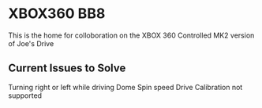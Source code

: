 # XBOX360 BB8

This is the home for colloboration on the XBOX 360 Controlled MK2 version of Joe's Drive

## Current Issues to Solve
Turning right or left while driving 
Dome Spin speed
Drive Calibration not supported
